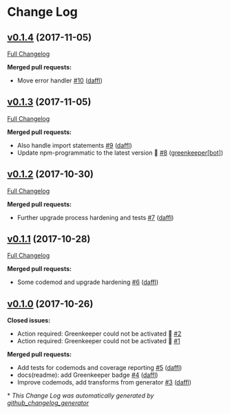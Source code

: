# Change Log

## [v0.1.4](https://github.com/feathersjs/tools/tree/v0.1.4) (2017-11-05)
[Full Changelog](https://github.com/feathersjs/tools/compare/v0.1.3...v0.1.4)

**Merged pull requests:**

- Move error handler [\#10](https://github.com/feathersjs/tools/pull/10) ([daffl](https://github.com/daffl))

## [v0.1.3](https://github.com/feathersjs/tools/tree/v0.1.3) (2017-11-05)
[Full Changelog](https://github.com/feathersjs/tools/compare/v0.1.2...v0.1.3)

**Merged pull requests:**

- Also handle import statements [\#9](https://github.com/feathersjs/tools/pull/9) ([daffl](https://github.com/daffl))
- Update npm-programmatic to the latest version 🚀 [\#8](https://github.com/feathersjs/tools/pull/8) ([greenkeeper[bot]](https://github.com/apps/greenkeeper))

## [v0.1.2](https://github.com/feathersjs/tools/tree/v0.1.2) (2017-10-30)
[Full Changelog](https://github.com/feathersjs/tools/compare/v0.1.1...v0.1.2)

**Merged pull requests:**

- Further upgrade process hardening and tests [\#7](https://github.com/feathersjs/tools/pull/7) ([daffl](https://github.com/daffl))

## [v0.1.1](https://github.com/feathersjs/tools/tree/v0.1.1) (2017-10-28)
[Full Changelog](https://github.com/feathersjs/tools/compare/v0.1.0...v0.1.1)

**Merged pull requests:**

- Some codemod and upgrade hardening [\#6](https://github.com/feathersjs/tools/pull/6) ([daffl](https://github.com/daffl))

## [v0.1.0](https://github.com/feathersjs/tools/tree/v0.1.0) (2017-10-26)
**Closed issues:**

- Action required: Greenkeeper could not be activated 🚨 [\#2](https://github.com/feathersjs/tools/issues/2)
- Action required: Greenkeeper could not be activated 🚨 [\#1](https://github.com/feathersjs/tools/issues/1)

**Merged pull requests:**

- Add tests for codemods and coverage reporting [\#5](https://github.com/feathersjs/tools/pull/5) ([daffl](https://github.com/daffl))
- docs\(readme\): add Greenkeeper badge [\#4](https://github.com/feathersjs/tools/pull/4) ([daffl](https://github.com/daffl))
- Improve codemods, add transforms from generator [\#3](https://github.com/feathersjs/tools/pull/3) ([daffl](https://github.com/daffl))



\* *This Change Log was automatically generated by [github_changelog_generator](https://github.com/skywinder/Github-Changelog-Generator)*